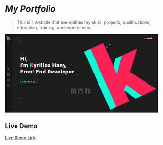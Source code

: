 # *My Portfolio*

> This is a website that exemplifies my skills, projects, qualifications, education, training, and experiences.


![image preview](imgs/Preview.PNG)


## Live Demo 

[Live Demo Link](https://bondok6.github.io/My-Portfolio/)
